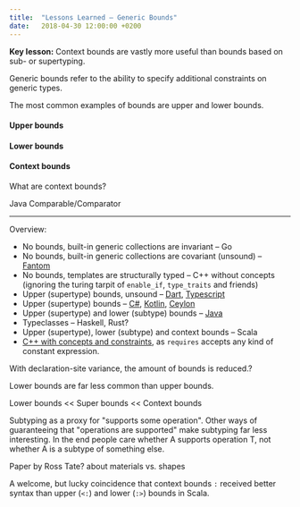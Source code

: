 ```yaml
---
title:  "Lessons Learned – Generic Bounds"
date:   2018-04-30 12:00:00 +0200
---
```


**Key lesson:** Context bounds are vastly more useful than bounds based on
sub- or supertyping.

Generic bounds refer to the ability to specify additional constraints on generic
types.

The most common examples of bounds are upper and lower bounds.

#### Upper bounds

#### Lower bounds

#### Context bounds

What are context bounds?

Java Comparable/Comparator

---

Overview:

- No bounds, built-in generic collections are invariant – Go
- No bounds, built-in generic collections are covariant (unsound) – [Fantom](http://fantom.org/doc/docLang/TypeSystem#generics)
- No bounds, templates are structurally typed – C++ without concepts (ignoring the turing tarpit of `enable_if`, `type_traits` and friends)
- Upper (supertype) bounds, unsound – [Dart](https://www.dartlang.org/guides/language/language-tour#restricting-the-parameterized-type),
  [Typescript](https://github.com/Microsoft/TypeScript/issues/14520)
- Upper (supertype) bounds – [C#](http://stackoverflow.com/a/1995706/297776),
  [Kotlin](https://kotlinlang.org/docs/reference/generics.html#upper-bounds),
  [Ceylon](https://ceylon-lang.org/documentation/1.3/tour/generics/#generic_type_constraints)
- Upper (supertype) and lower (subtype) bounds – [Java](https://docs.oracle.com/javase/tutorial/java/generics/bounded.html)
- Typeclasses – Haskell, Rust?
- Upper (supertype), lower (subtype) and context bounds – Scala
- [C++ with concepts and constraints](http://en.cppreference.com/w/cpp/language/constraints),
  as `requires` accepts any kind of constant expression.

With declaration-site variance, the amount of bounds is reduced.?

Lower bounds are far less common than upper bounds.

Lower bounds << Super bounds << Context bounds

Subtyping as a proxy for "supports some operation".
Other ways of guaranteeing that "operations are supported" make subtyping far
less interesting. In the end people care whether A supports operation T, not
whether A is a subtype of something else.

Paper by Ross Tate? about materials vs. shapes

A welcome, but lucky coincidence that context bounds `:` received better syntax than upper (`<:`) and lower (`:>`) bounds in Scala.
